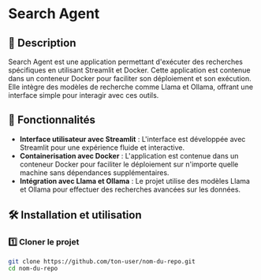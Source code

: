 # Search Agent

## 📌 Description
Search Agent est une application permettant d'exécuter des recherches spécifiques en utilisant Streamlit et Docker. Cette application est contenue dans un conteneur Docker pour faciliter son déploiement et son exécution. Elle intègre des modèles de recherche comme Llama et Ollama, offrant une interface simple pour interagir avec ces outils.

## 🚀 Fonctionnalités
- **Interface utilisateur avec Streamlit** : L'interface est développée avec Streamlit pour une expérience fluide et interactive.
- **Containerisation avec Docker** : L'application est contenue dans un conteneur Docker pour faciliter le déploiement sur n'importe quelle machine sans dépendances supplémentaires.
- **Intégration avec Llama et Ollama** : Le projet utilise des modèles Llama et Ollama pour effectuer des recherches avancées sur les données.

## 🛠 Installation et utilisation

### 1️⃣ **Cloner le projet**
```sh
git clone https://github.com/ton-user/nom-du-repo.git
cd nom-du-repo

